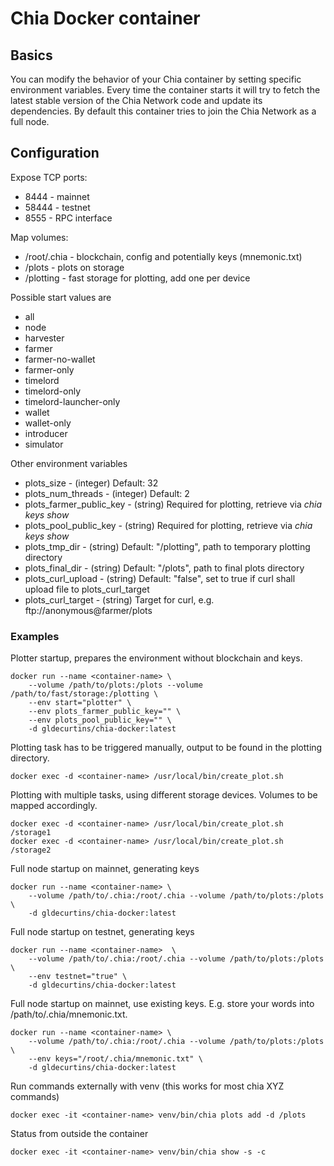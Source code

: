 # Chia Docker container

## Basics
You can modify the behavior of your Chia container by setting specific environment variables.
Every time the container starts it will try to fetch the latest stable version of the Chia Network code and update its dependencies.
By default this container tries to join the Chia Network as a full node.

## Configuration

Expose TCP ports:
- 8444 - mainnet
- 58444 - testnet
- 8555 - RPC interface

Map volumes:
- /root/.chia - blockchain, config and potentially keys (mnemonic.txt)
- /plots - plots on storage
- /plotting - fast storage for plotting, add one per device

Possible start values are
- all
- node
- harvester
- farmer
- farmer-no-wallet
- farmer-only
- timelord
- timelord-only
- timelord-launcher-only
- wallet
- wallet-only
- introducer
- simulator

Other environment variables
- plots_size - (integer) Default: 32
- plots_num_threads - (integer) Default: 2
- plots_farmer_public_key - (string) Required for plotting, retrieve via *chia keys show*
- plots_pool_public_key - (string) Required for plotting, retrieve via *chia keys show*
- plots_tmp_dir - (string) Default: "/plotting", path to temporary plotting directory
- plots_final_dir - (string) Default: "/plots", path to final plots directory
- plots_curl_upload - (string) Default: "false", set to true if curl shall upload file to plots_curl_target
- plots_curl_target - (string) Target for curl, e.g. ftp://anonymous@farmer/plots

### Examples

Plotter startup, prepares the environment without blockchain and keys.
```
docker run --name <container-name> \
    --volume /path/to/plots:/plots --volume /path/to/fast/storage:/plotting \
    --env start="plotter" \
    --env plots_farmer_public_key="" \
    --env plots_pool_public_key="" \
    -d gldecurtins/chia-docker:latest
```

Plotting task has to be triggered manually, output to be found in the plotting directory.
```
docker exec -d <container-name> /usr/local/bin/create_plot.sh
```

Plotting with multiple tasks, using different storage devices. Volumes to be mapped accordingly.
```
docker exec -d <container-name> /usr/local/bin/create_plot.sh /storage1
docker exec -d <container-name> /usr/local/bin/create_plot.sh /storage2
```

Full node startup on mainnet, generating keys
```
docker run --name <container-name> \
    --volume /path/to/.chia:/root/.chia --volume /path/to/plots:/plots \
    -d gldecurtins/chia-docker:latest
```

Full node startup on testnet, generating keys
```
docker run --name <container-name>  \
    --volume /path/to/.chia:/root/.chia --volume /path/to/plots:/plots \
    --env testnet="true" \
    -d gldecurtins/chia-docker:latest
```

Full node startup on mainnet, use existing keys. E.g. store your words into /path/to/.chia/mnemonic.txt. 
```
docker run --name <container-name> \
    --volume /path/to/.chia:/root/.chia --volume /path/to/plots:/plots \
    --env keys="/root/.chia/mnemonic.txt" \
    -d gldecurtins/chia-docker:latest
```

Run commands externally with venv (this works for most chia XYZ commands)
```
docker exec -it <container-name> venv/bin/chia plots add -d /plots
```

Status from outside the container
```
docker exec -it <container-name> venv/bin/chia show -s -c
```

